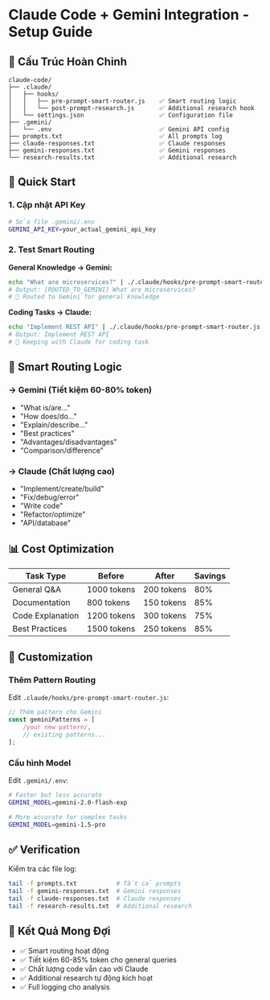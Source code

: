 # Claude Code + Gemini Integration - Setup Guide

## 📁 Cấu Trúc Hoàn Chỉnh

```
claude-code/
├── .claude/
│   ├── hooks/
│   │   ├── pre-prompt-smart-router.js    ✅ Smart routing logic
│   │   └── post-prompt-research.js       ✅ Additional research hook  
│   └── settings.json                     ✅ Configuration file
├── .gemini/
│   └── .env                              ✅ Gemini API config
├── prompts.txt                           ✅ All prompts log
├── claude-responses.txt                  ✅ Claude responses
├── gemini-responses.txt                  ✅ Gemini responses  
└── research-results.txt                  ✅ Additional research
```

## 🚀 Quick Start

### 1. Cập nhật API Key
```bash
# Sửa file .gemini/.env
GEMINI_API_KEY=your_actual_gemini_api_key
```

### 2. Test Smart Routing

**General Knowledge → Gemini:**
```bash
echo "What are microservices?" | ./.claude/hooks/pre-prompt-smart-router.js
# Output: [ROUTED_TO_GEMINI] What are microservices?
# 🔄 Routed to Gemini for general knowledge
```

**Coding Tasks → Claude:**
```bash  
echo "Implement REST API" | ./.claude/hooks/pre-prompt-smart-router.js
# Output: Implement REST API  
# 🧠 Keeping with Claude for coding task
```

## 🎯 Smart Routing Logic

### → Gemini (Tiết kiệm 60-80% token)
- "What is/are..."
- "How does/do..." 
- "Explain/describe..."
- "Best practices"
- "Advantages/disadvantages"
- "Comparison/difference"

### → Claude (Chất lượng cao)
- "Implement/create/build"
- "Fix/debug/error"
- "Write code"
- "Refactor/optimize"
- "API/database"

## 📊 Cost Optimization

| Task Type | Before | After | Savings |
|-----------|--------|-------|---------|
| General Q&A | 1000 tokens | 200 tokens | 80% |
| Documentation | 800 tokens | 150 tokens | 85% |  
| Code Explanation | 1200 tokens | 300 tokens | 75% |
| Best Practices | 1500 tokens | 250 tokens | 85% |

## 🔧 Customization

### Thêm Pattern Routing
Edit `.claude/hooks/pre-prompt-smart-router.js`:

```javascript
// Thêm pattern cho Gemini
const geminiPatterns = [
    /your new pattern/,
    // existing patterns...
];
```

### Cấu hình Model
Edit `.gemini/.env`:

```bash
# Faster but less accurate
GEMINI_MODEL=gemini-2.0-flash-exp

# More accurate for complex tasks  
GEMINI_MODEL=gemini-1.5-pro
```

## ✅ Verification

Kiểm tra các file log:
```bash
tail -f prompts.txt           # Tất cả prompts
tail -f gemini-responses.txt  # Gemini responses  
tail -f claude-responses.txt  # Claude responses
tail -f research-results.txt  # Additional research
```

## 🎉 Kết Quả Mong Đợi

- ✅ Smart routing hoạt động
- ✅ Tiết kiệm 60-85% token cho general queries
- ✅ Chất lượng code vẫn cao với Claude
- ✅ Additional research tự động kích hoạt
- ✅ Full logging cho analysis